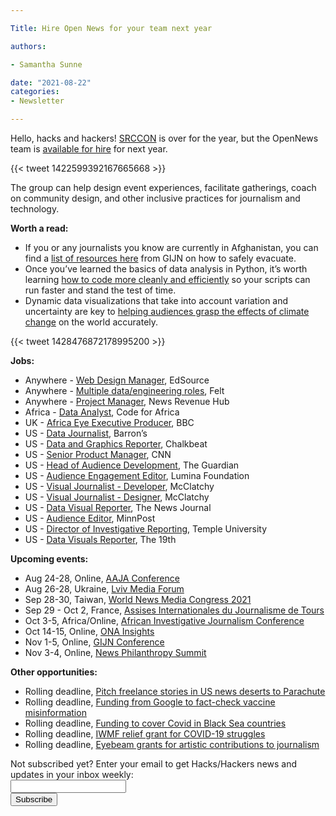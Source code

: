 ```yaml
---

Title: Hire Open News for your team next year

authors: 

- Samantha Sunne

date: "2021-08-22" 
categories: 
- Newsletter

---
```


Hello, hacks and hackers! [SRCCON](https://srccon.org/) is over for the year, but the OpenNews team is [available for hire](https://opennews.org/hire-us/) for next year.

{{< tweet 1422599392167665668 >}}

The group can help design event experiences, facilitate gatherings, coach on community design, and other inclusive practices for journalism and technology.

**Worth a read:**



* If you or any journalists you know are currently in Afghanistan, you can find a [list of resources here](https://gijn.org/2021/08/18/afghanistan-help-journalists-and-others-at-risk/) from GIJN on how to safely evacuate.
* Once you’ve learned the basics of data analysis in Python, it’s worth learning [how to code more cleanly and efficiently](https://towardsdatascience.com/data-scientists-guide-to-efficient-coding-in-python-670c78a7bf79) so your scripts can run faster and stand the test of time.
* Dynamic data visualizations that take into account variation and uncertainty are key to [helping audiences grasp the effects of climate change](https://gijn.org/2021/08/17/why-dynamic-data-visualization-is-key-to-covering-climate-change/) on the world accurately.

{{< tweet 1428476872178995200 >}}

**Jobs:**



* Anywhere - [Web Design Manager](https://edsource.org/about-edsource/jobs-at-edsource), EdSource
* Anywhere - [Multiple data/engineering roles](https://www.felt.com/careers), Felt
* Anywhere - [Project Manager](https://fundjournalism.org/2021/08/11/job-opening-project-manager-2/), News Revenue Hub
* Africa - [Data Analyst](https://opportunities.codeforafrica.org/2021/08/11/data-analyst-support-african-media-to-create-compelling-data-driven-stories/), Code for Africa
* UK - [Africa Eye Executive Producer](https://careerssearch.bbc.co.uk/jobs/job/Executive-Producer-Africa-Eye/55099), BBC
* US - [Data Journalist](https://dowjones.jobs/new-york-ny/data-journalist-barrons/45F42599AA044D1FA598DEB18B33F14D/job/), Barron’s
* US - [Data and Graphics Reporter](https://www.chalkbeat.org/pages/careers?gh_jid=4554798003), Chalkbeat
* US - [Senior Product Manager](https://warnermediacareers.com/global/en/job/182280BR/Sr-Staff-Product-Management), CNN
* US - [Head of Audience Development](https://workforus.theguardian.com/jobs/new00007w), The Guardian
* US - [Audience Engagement Editor](https://careers.journalists.org/jobs/15268295/audience-engagement-editor), Lumina Foundation
* US - [Visual Journalist - Developer](https://www.snd.org/jobs/view/visual-journalist-developer-4/), McClatchy
* US - [Visual Journalist - Designer](https://www.snd.org/jobs/view/visual-journalist-designer/), McClatchy
* US - [Data Visual Reporter](https://www.ire.org/job-center/data-visual-reporter/), The News Journal
* US - [Audience Editor](https://www.ire.org/job-center/audience-editor/), MinnPost
* US - [Director of Investigative Reporting](https://www.chalkbeat.org/pages/careers?gh_jid=4554798003), Temple University
* US - [Data Visuals Reporter](https://www.snd.org/jobs/view/data-visuals-reporter-full-time-us-remote/), The 19th

**Upcoming events:**



* Aug 24-28, Online, [AAJA Conference](https://www.aaja.org/2021/05/27/warnermedia-presents-asian-american-journalists-association-national-virtual-convention-aaja21-august-24-28/)
* Aug 26-28, Ukraine, [Lviv Media Forum](https://www.facebook.com/events/lviv-media-forum/lviv-media-forum-2021/312314519660237/)
* Sep 28-30, Taiwan, [World News Media Congress 2021](https://wan-ifra.org/2020/11/wan-ifra-announces-new-dates-for-world-news-media-congress-2021/)
* Sep 29 - Oct 2, France, [Assises Internationales du Journalisme de Tours](https://www.journalisme.com/les-assises-2021/prochaines-assises-internationales-du-journalisme-du-29-septembre-au-2-octobre/)
* Oct 3-5, Africa/Online, [African Investigative Journalism Conference](https://aijc.africa/wp-content/uploads/2021/03/AIJC-Five-Cities-call-2.pdf)
* Oct 14-15, Online, [ONA Insights](http://insights.journalists.org/)
* Nov 1-5, Online, [GIJN Conference](https://gijn.org/2021/03/24/the-global-investigative-journalism-conference-goes-online-oct-2021-we-head-to-sydney-in-22/)
* Nov 3-4, Online, [News Philanthropy Summit](https://www.lenfestinstitute.org/news-philanthropy-network/2021-news-philanthropy-network-summit-announcement/)

**Other opportunities:**



* Rolling deadline, [Pitch freelance stories in US news deserts to Parachute](https://parachutemagazine.com/)
* Rolling deadline, [Funding from Google to fact-check vaccine misinformation](https://blog.google/outreach-initiatives/google-news-initiative/open-fund-projects-debunking-vaccine-misinformation/)
* Rolling deadline, [Funding to cover Covid in Black Sea countries](https://www.gmfus.org/program/black-sea-trust-regional-cooperation)
* Rolling deadline, [IWMF relief grant for COVID-19 struggles](https://iwmf.submittable.com/submit/41e7f7ce-db40-4ff6-873f-e24450e27497/journalism-relief-fund-english)
* Rolling deadline, [Eyebeam grants for artistic contributions to journalism](https://www.eyebeam.org/eyebeam-center-for-the-future-of-journalism/)

<div id="mc_embed_signup"><form id="mc-embedded-subscribe-form" class="validate" action="//hackshackers.us1.list-manage.com/subscribe/post?u=c56f2e53d5ed6ef87f8aaa75c&amp;id=fb2bc6f10b" method="post" name="mc-embedded-subscribe-form" novalidate="" target="_blank">

<div id="mc_embed_signup_scroll">

<div class="mc-field-group"><label for="mce-EMAIL">Not subscribed yet? Enter your email to get Hacks/Hackers news and updates in your inbox weekly:  </label></div>

<div class="mc-field-group"><input id="mce-EMAIL" class="required email" name="EMAIL" type="email" value="" /></div>

<!-- real people should not fill this in and expect good things - do not remove this or risk form bot signups-->

<div style="position: absolute; left: -5000px;"><input tabindex="-1" name="b_c56f2e53d5ed6ef87f8aaa75c_fb2bc6f10b" type="text" value="" /></div>

<div class="clear"><input id="mc-embedded-subscribe" class="button" name="subscribe" type="submit" value="Subscribe" /></div>

</div>

</form></div>

<!--End mc_embed_signup-->

<meta name="twitter:card" content="summary">

<meta name="twitter:image:src" content="https://hackshackers.com/content-images/about/hackshackers_logomark.png">
